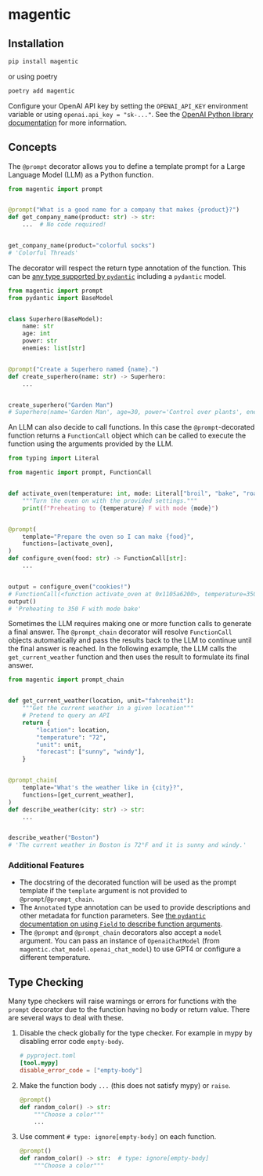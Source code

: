 # magentic

## Installation

```sh
pip install magentic
```

or using poetry

```sh
poetry add magentic
```

Configure your OpenAI API key by setting the `OPENAI_API_KEY` environment variable or using `openai.api_key = "sk-..."`. See the [OpenAI Python library documentation](https://github.com/openai/openai-python#usage) for more information.

## Concepts

The `@prompt` decorator allows you to define a template prompt for a Large Language Model (LLM) as a Python function.

```python
from magentic import prompt


@prompt("What is a good name for a company that makes {product}?")
def get_company_name(product: str) -> str:
    ...  # No code required!


get_company_name(product="colorful socks")
# 'Colorful Threads'
```

The decorator will respect the return type annotation of the function. This can be [any type supported by `pydantic`](https://docs.pydantic.dev/latest/usage/types/types/) including a `pydantic` model.

```python
from magentic import prompt
from pydantic import BaseModel


class Superhero(BaseModel):
    name: str
    age: int
    power: str
    enemies: list[str]


@prompt("Create a Superhero named {name}.")
def create_superhero(name: str) -> Superhero:
    ...


create_superhero("Garden Man")
# Superhero(name='Garden Man', age=30, power='Control over plants', enemies=['Pollution Man', 'Concrete Woman'])
```

An LLM can also decide to call functions. In this case the `@prompt`-decorated function returns a `FunctionCall` object which can be called to execute the function using the arguments provided by the LLM.

```python
from typing import Literal

from magentic import prompt, FunctionCall


def activate_oven(temperature: int, mode: Literal["broil", "bake", "roast"]):
    """Turn the oven on with the provided settings."""
    print(f"Preheating to {temperature} F with mode {mode}")


@prompt(
    template="Prepare the oven so I can make {food}",
    functions=[activate_oven],
)
def configure_oven(food: str) -> FunctionCall[str]:
    ...


output = configure_oven("cookies!")
# FunctionCall(<function activate_oven at 0x1105a6200>, temperature=350, mode='bake')
output()
# 'Preheating to 350 F with mode bake'
```

Sometimes the LLM requires making one or more function calls to generate a final answer. The `@prompt_chain` decorator will resolve `FunctionCall` objects automatically and pass the results back to the LLM to continue until the final answer is reached. In the following example, the LLM calls the `get_current_weather` function and then uses the result to formulate its final answer.

```python
from magentic import prompt_chain


def get_current_weather(location, unit="fahrenheit"):
    """Get the current weather in a given location"""
    # Pretend to query an API
    return {
        "location": location,
        "temperature": "72",
        "unit": unit,
        "forecast": ["sunny", "windy"],
    }


@prompt_chain(
    template="What's the weather like in {city}?",
    functions=[get_current_weather],
)
def describe_weather(city: str) -> str:
    ...


describe_weather("Boston")
# 'The current weather in Boston is 72°F and it is sunny and windy.'
```

### Additional Features

- The docstring of the decorated function will be used as the prompt template if the `template` argument is not provided to `@prompt`/`@prompt_chain`.
- The `Annotated` type annotation can be used to provide descriptions and other metadata for function parameters. See [the `pydantic` documentation on using `Field` to describe function arguments](https://docs.pydantic.dev/latest/usage/validation_decorator/#using-field-to-describe-function-arguments).
- The `@prompt` and `@prompt_chain` decorators also accept a `model` argument. You can pass an instance of `OpenaiChatModel` (from `magentic.chat_model.openai_chat_model`) to use GPT4 or configure a different temperature.

## Type Checking

Many type checkers will raise warnings or errors for functions with the `prompt` decorator due to the function having no body or return value. There are several ways to deal with these.

1. Disable the check globally for the type checker. For example in mypy by disabling error code `empty-body`.
   ```toml
   # pyproject.toml
   [tool.mypy]
   disable_error_code = ["empty-body"]
   ```
1. Make the function body `...` (this does not satisfy mypy) or `raise`.
   ```python
   @prompt()
   def random_color() -> str:
       """Choose a color"""
       ...
   ```
1. Use comment `# type: ignore[empty-body]` on each function.
   ```python
   @prompt()
   def random_color() -> str:  # type: ignore[empty-body]
       """Choose a color"""
   ```
